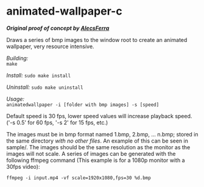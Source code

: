 # animated-wallpaper-c
___Original proof of concept by [AlecsFerra](https://gist.github.com/AlecsFerra/ef1cc008990319f3b676eb2d8aa89903)___

Draws a series of bmp images to the window root to create an animated wallpaper, very resource intensive.  

*Building:*  
```make```

*Install:*
```sudo make install```

*Uninstall:*
```sudo make uninstall```

*Usage:*  
```animatedwallpaper -i [folder with bmp images] -s [speed]```

Default speed is 30 fps, lower speed values will increase playback speed. ('-s 0.5' for 60 fps, '-s 2' for 15 fps, etc.)

The images must be in bmp format named 1.bmp, 2.bmp, ... n.bmp; stored in the same directory *with no other files*. An example of this can be seen in sample/. 
The images should be the same resolution as the monitor as the images will not scale. A series of images can be generated with the following ffmpeg command (This example is for a 1080p monitor with a 30fps video):  
  
```ffmpeg -i input.mp4 -vf scale=1920x1080,fps=30 %d.bmp```  



